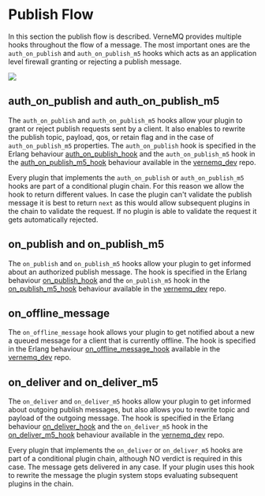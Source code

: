 # Publish Flow

In this section the publish flow is described. VerneMQ provides multiple hooks throughout the flow of a message. The most important ones are the `auth_on_publish` and `auth_on_publish_m5` hooks which acts as an application level firewall granting or rejecting a publish message.

![](../.gitbook/assets/publish_flow5.svg)

## auth\_on\_publish and auth\_on\_publish\_m5

The `auth_on_publish` and `auth_on_publish_m5` hooks allow your plugin to grant or reject publish requests sent by a client. It also enables to rewrite the publish topic, payload, qos, or retain flag and in the case of `auth_on_publish_m5` properties. The `auth_on_publish` hook is specified in the Erlang behaviour [auth\_on\_publish\_hook](https://github.com/gojekfarm/vernemq_dev/blob/master/src/auth_on_publish_hook.erl) and the `auth_on_publish_m5` hook in the [auth\_on\_publish\_m5\_hook](https://github.com/gojekfarm/vernemq_dev/blob/master/src/auth_on_publish_m5_hook.erl) behaviour available in the [vernemq\_dev](https://github.com/gojekfarm/vernemq_dev) repo.

Every plugin that implements the `auth_on_publish` or `auth_on_publish_m5` hooks are part of a conditional plugin chain. For this reason we allow the hook to return different values. In case the plugin can't validate the publish message it is best to return `next` as this would allow subsequent plugins in the chain to validate the request. If no plugin is able to validate the request it gets automatically rejected.

## on\_publish and on\_publish\_m5

The `on_publish` and `on_publish_m5` hooks allow your plugin to get informed about an authorized publish message. The hook is specified in the Erlang behaviour [on\_publish\_hook](https://github.com/gojekfarm/vernemq_dev/blob/master/src/on_publish_hook.erl) and the `on_publish_m5` hook in the [on\_publish\_m5\_hook](https://github.com/gojekfarm/vernemq_dev/blob/master/src/on_publish_m5_hook.erl) behaviour available in the [vernemq\_dev](https://github.com/gojekfarm/vernemq_dev) repo.

## on\_offline\_message

The `on_offline_message` hook allows your plugin to get notified about a new a queued message for a client that is currently offline. The hook is specified in the Erlang behaviour [on\_offline\_message\_hook](https://github.com/gojekfarm/vernemq_dev/blob/master/src/on_offline_message_hook.erl) available in the [vernemq\_dev](https://github.com/gojekfarm/vernemq_dev) repo.

## on\_deliver and on\_deliver\_m5

The `on_deliver` and `on_deliver_m5` hooks allow your plugin to get informed about outgoing publish messages, but also allows you to rewrite topic and payload of the outgoing message. The hook is specified in the Erlang behaviour [on\_deliver\_hook](https://github.com/gojekfarm/vernemq_dev/blob/master/src/on_deliver_hook.erl) and the `on_deliver_m5` hook in the [on\_deliver\_m5\_hook](https://github.com/gojekfarm/vernemq_dev/blob/master/src/on_deliver_m5_hook.erl) behaviour available in the [vernemq\_dev](https://github.com/gojekfarm/vernemq_dev) repo.

Every plugin that implements the `on_deliver` or `on_deliver_m5` hooks are part of a conditional plugin chain, although NO verdict is required in this case. The message gets delivered in any case. If your plugin uses this hook to rewrite the message the plugin system stops evaluating subsequent plugins in the chain.

